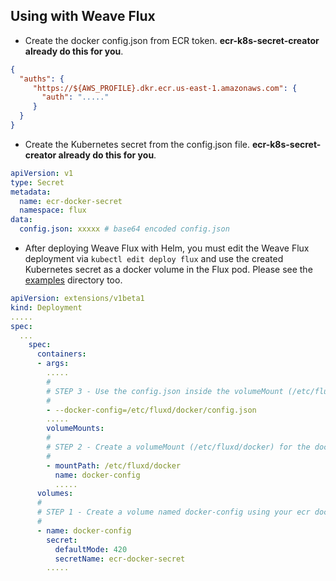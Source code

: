 ## Using with Weave Flux


* Create the docker config.json from ECR token. __ecr-k8s-secret-creator already do this for you__.

```json
{
  "auths": {
	 "https://${AWS_PROFILE}.dkr.ecr.us-east-1.amazonaws.com": {
	   "auth": "....."
	 }
  }
}
```

* Create the Kubernetes secret from the config.json file. __ecr-k8s-secret-creator already do this for you__.

```yaml
apiVersion: v1
type: Secret
metadata:
  name: ecr-docker-secret
  namespace: flux
data:
  config.json: xxxxx # base64 encoded config.json
```

* After deploying Weave Flux with Helm, you must edit the Weave Flux deployment via `kubectl edit deploy flux` and use the created Kubernetes secret as a docker volume in the Flux pod. Please see the [examples](./examples) directory too.

```yaml
apiVersion: extensions/v1beta1
kind: Deployment
.....
spec:
  ...
    spec:
      containers:
      - args:
        .....
        #
        # STEP 3 - Use the config.json inside the volumeMount (/etc/fluxd/docker)
        #
        - --docker-config=/etc/fluxd/docker/config.json
        .....
        volumeMounts:
        #
        # STEP 2 - Create a volumeMount (/etc/fluxd/docker) for the docker-config volume 
        #
        - mountPath: /etc/fluxd/docker
          name: docker-config
          .....
      volumes:
      #
      # STEP 1 - Create a volume named docker-config using your ecr docker secret
      #
      - name: docker-config
        secret:
          defaultMode: 420
          secretName: ecr-docker-secret
        .....
 ```
